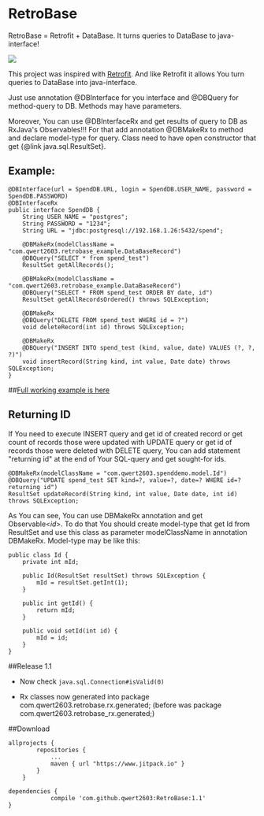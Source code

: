 # RetroBase

RetroBase = Retrofit + DataBase. It turns queries to DataBase to java-interface!

[![](https://www.jitpack.io/v/qwert2603/RetroBase.svg)](https://www.jitpack.io/#qwert2603/RetroBase)

This project was inspired with [Retrofit](https://github.com/square/retrofit).
And like Retrofit it allows You turn queries to DataBase into java-interface.

Just use annotation @DBInterface for you interface and @DBQuery for method-query to DB.
Methods may have parameters.

Moreover, You can use @DBInterfaceRx and get results of query to DB as RxJava's Observables!!!
For that add annotation @DBMakeRx to method and declare model-type for query.
Class need to have open constructor that get {@link java.sql.ResultSet}.

## Example:

```
@DBInterface(url = SpendDB.URL, login = SpendDB.USER_NAME, password = SpendDB.PASSWORD)
@DBInterfaceRx
public interface SpendDB {
    String USER_NAME = "postgres";
    String PASSWORD = "1234";
    String URL = "jdbc:postgresql://192.168.1.26:5432/spend";

    @DBMakeRx(modelClassName = "com.qwert2603.retrobase_example.DataBaseRecord")
    @DBQuery("SELECT * from spend_test")
    ResultSet getAllRecords();

    @DBMakeRx(modelClassName = "com.qwert2603.retrobase_example.DataBaseRecord")
    @DBQuery("SELECT * FROM spend_test ORDER BY date, id")
    ResultSet getAllRecordsOrdered() throws SQLException;

    @DBMakeRx
    @DBQuery("DELETE FROM spend_test WHERE id = ?")
    void deleteRecord(int id) throws SQLException;

    @DBMakeRx
    @DBQuery("INSERT INTO spend_test (kind, value, date) VALUES (?, ?, ?)")
    void insertRecord(String kind, int value, Date date) throws SQLException;
}
```

##[Full working example is here](https://github.com/qwert2603/RetroBaseExample)

## Returning ID

If You need to execute INSERT query and get id of created record or get count of records those were updated with UPDATE query or get id of records those were deleted with DELETE query, You can add statement "returning id" at the end of Your SQL-query and get sought-for ids.

```
@DBMakeRx(modelClassName = "com.qwert2603.spenddemo.model.Id")
@DBQuery("UPDATE spend_test SET kind=?, value=?, date=? WHERE id=? returning id")
ResultSet updateRecord(String kind, int value, Date date, int id) throws SQLException;
```

As You can see, You can use DBMakeRx annotation and get Observable<*id*>. To do that You should create model-type that get Id from ResultSet and use this class as parameter modelClassName in annotation DBMakeRx. Model-type may be like this:

```
public class Id {
    private int mId;

    public Id(ResultSet resultSet) throws SQLException {
        mId = resultSet.getInt(1);
    }

    public int getId() {
        return mId;
    }

    public void setId(int id) {
        mId = id;
    }
}
```

##Release 1.1

- Now check <code>java.sql.Connection#isValid(0)</code>

- Rx classes now generated into package com.qwert2603.retrobase.rx.generated; (before was package com.qwert2603.retrobase_rx.generated;)

##Download

```
allprojects {
		repositories {
			...
			maven { url "https://www.jitpack.io" }
		}
	}
```

```
dependencies {
	        compile 'com.github.qwert2603:RetroBase:1.1'
}
```

